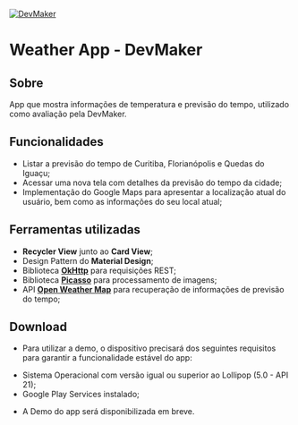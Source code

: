 [![DevMaker](https://i.imgur.com/Yh0YIly.png)](http://devmaker.com.br/)

# Weather App - DevMaker

## Sobre
App que mostra informações de temperatura e previsão do tempo, utilizado como avaliação pela DevMaker.

## Funcionalidades
* Listar a previsão do tempo de Curitiba, Florianópolis e Quedas do Iguaçu;
* Acessar uma nova tela com detalhes da previsão do tempo da cidade;
* Implementação do Google Maps para apresentar a localização atual do usuário, bem como as informações do seu local atual;

## Ferramentas utilizadas
* **Recycler View** junto ao **Card View**;
* Design Pattern do **Material Design**;
* Biblioteca **[OkHttp](http://square.github.io/okhttp/)** para requisições REST;
* Biblioteca **[Picasso](http://square.github.io/picasso/)** para processamento de imagens;
* API **[Open Weather Map](https://openweathermap.org/api)** para recuperação de informações de previsão do tempo;

## Download
* Para utilizar a demo, o dispositivo precisará dos seguintes requisitos para garantir a funcionalidade estável do app:
 - Sistema Operacional com versão igual ou superior ao Lollipop (5.0 - API 21);
 - Google Play Services instalado;

* A Demo do app será disponibilizada em breve.